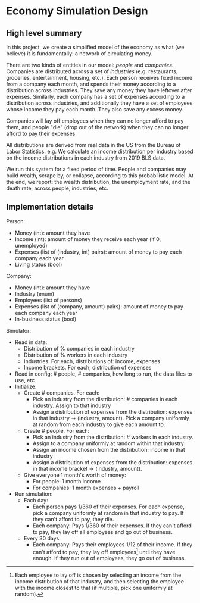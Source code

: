 # Economy Simulation Design

## High level summary

In this project, we create a simplified model of the economy as what (we
believe) it is fundamentally: a network of circulating money.

There are two kinds of entities in our model: *people* and *companies*.
Companies are distributed across a set of *industries* (e.g. restaurants,
groceries, entertainment, housing, etc.). Each person receives fixed income from
a company each month, and spends their money according to a distribution across
industries. They save any money they have leftover after expenses. Similarly,
each company has a set of expenses according to a distribution across
industries, and additionally they have a set of employees whose income they pay
each month. They also save any excess money.

Companies will lay off employees when they can no longer afford to pay them, and
people "die" (drop out of the network) when they can no longer afford to pay
their expenses.

All distributions are derived from real data in the US from the Bureau of Labor
Statistics. e.g. We calculate an income distribution per industry based on
the income distributions in each industry from 2019 BLS data.

We run this system for a fixed period of time. People and companies may build
wealth, scrape by, or collapse, according to this probabilistic model. At the
end, we report: the wealth distribution, the unemployment rate, and the death
rate, across people, industries, etc.

## Implementation details

Person:

- Money (int): amount they have
- Income (int): amount of money they receive each year (if 0, unemployed)
- Expenses (list of (industry, int) pairs): amount of money to pay each company
  each year
- Living status (bool)

Company:

- Money (int): amount they have
- Industry (enum)
- Employees (list of persons)
- Expenses (list of (company, amount) pairs): amount of money to pay each
  company each year
- In-business status (bool)

Simulator:

- Read in data:
  - Distribution of % companies in each industry
  - Distribution of % workers in each industry
  - Industries. For each, distributions of: income, expenses
  - Income brackets. For each, distribution of expenses
- Read in config: # people, # companies, how long to run, the data files to use, etc
- Initialize:
  - Create # companies. For each:
    - Pick an industry from the distribution: # companies in each industry.
      Assign to that industry
    - Assign a distribution of expenses from the distribution: expenses in that
      industry -> (industry, amount). Pick a company uniformly at random from
      each industry to give each amount to.
  - Create # people. For each:
    - Pick an industry from the distribution: # workers in each industry.
    - Assign to a company uniformly at random within that industry
    - Assign an income chosen from the distribution: income in that industry
    - Assign a distribution of expenses from the distribution: expenses in that
      income bracket -> (industry, amount).
  - Give everyone 1 month's worth of money:
    - For people: 1 month income
    - For companies: 1 month expenses + payroll
- Run simulation:
  - Each day:
    - Each person pays 1/360 of their expenses. For each expense, pick a company
      uniformly at random in that industry to pay. If they can't afford to pay,
      they die.
    - Each company: Pays 1/360 of their expenses. If they can't afford to pay,
      they lay off all employees and go out of business.
  - Every 30 days:
    - Each company: Pays their employees 1/12 of their income. If they can't
      afford to pay, they lay off employees[^layoffs] until they have enough.
      If they run out of employees, they go out of business.

[^layoffs]: Each employee to lay off is chosen by selecting an income from the
income distribution of that industry, and then selecting the employee with the
income closest to that (if multiple, pick one uniformly at random).
